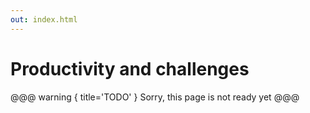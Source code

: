 ```yaml
---
out: index.html
---
```

Productivity and challenges
============================

@@@ warning { title='TODO' }
Sorry, this page is not ready yet
@@@
